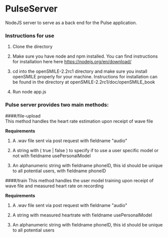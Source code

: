 # PulseServer
NodeJS server to serve as a back end for the Pulse application. 

### Instructions for use

1. Clone the directory 

2. Make sure you have node and npm installed. You can find instructions for installation here here https://nodejs.org/en/download/

3. cd into the openSMILE-2.2rc1 directory and make sure you install openSMILE properly for your machine. Instructions for installation can be found in the directory at openSMILE-2.2rc1/doc/openSMILE_book

4. Run node app.js

### Pulse server provides two main methods:

####/file-upload  
This method handles the heart rate estimation upon receipt of wave file

**Requirements**

1. A .wav file sent via post request with fieldname "audio"

2. A string with ( true | false ) to specify if to use a user specific model or not with fieldname usePersonalModel

3. An alphanumeric string with fieldname phoneID, this id should be unique to all potential users, with fieldname phoneID

####/train
This method handles the user model training upon receipt of wave file and measured heart rate on recording 

**Requirements**

1. A .wav file sent via post request with fieldname "audio"

2. A string with measured heartrate with fieldname usePersonalModel

3. An alphanumeric string with fieldname phoneID, this id should be unique to all potential users
